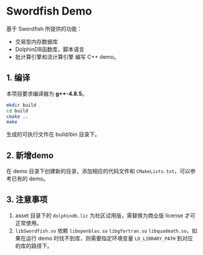 # Swordfish Demo

基于 Swordfish 所提供的功能：
- 交易型内存数据库
- DolphinDB函数库，脚本语言
- 批计算引擎和流计算引擎
编写 C++ demo。

## 1. 编译

本项目要求编译器为 **g++-4.8.5**。

```bash
mkdir build
cd build
cmake ..
make
```

生成的可执行文件在 build/bin 目录下。

## 2. 新增demo

在 demo 目录下创建新的目录，添加相应的代码文件和 `CMakeLists.txt`，可以参考已有的 demo。

## 3. 注意事项

1. asset 目录下的 `dolphindb.lic` 为社区试用版，需替换为商业版 license 才可正常使用。
2. `libSwordfish.so` 依赖 `libopenblas.so` `libgfortran.so` `libquadmath.so`，如果在运行 demo 时找不到库，则需要指定环境变量 `LD_LIBRARY_PATH` 到对应的库的路径下。
